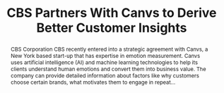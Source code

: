 ---
category: news
title: CBS Partners With Canvs to Derive Better Customer Insights
abstract: CBS Corporation CBS recently entered into a strategic agreement with Canvs, a New York based start-up that has expertise in emotion measurement. Canvs uses artificial intelligence (AI) and machine learning technologies to help its clients understand human emotions and convert them into business value. The company can provide detailed information about factors like why customers choose certain brands, what motivates them to engage in repeat...
publishedDateTime: 2019-03-05T14:11:00Z
sourceUrl: https://www.msn.com/en-us/money/topstocks/cbs-partners-with-canvs-to-derive-better-customer-insights/ar-BBUoNar?
type: article

provider:
  name: Zacks Equity Research
  id: V_AA17fJt_global
tags:
  - AI

images: 
  - url: assets/images/2019/3/CBS-Partners-With-Canvs-to-Derive-Better-Customer-Insights-1.jpg
    width: 552
    height: 250
    quality: 100
    title: CBS Partners With Canvs to Derive Better Customer Insights
    attribution: 
    focalRegion:
      x1: 0
      x2: 0
      y1: 0
      y2: 0

---